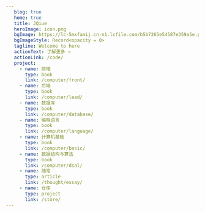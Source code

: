 ```yaml
---
   blog: true
   home: true
   title: JQiue
   heroImage: icon.png
   bgImage: https://lc-5mxfamij.cn-n1.lcfile.com/b5b7265e54587e359a5e.png/wallhaven-oxkdd9.png
   bgImageStyle: Record<opacity = 0>
   tagline: Welcome to here
   actionText: 了解更多 →
   actionLink: /code/
   project:
     - name: 前端
       type: book
       link: /computer/front/
     - name: 后端
       type: book
       link: /computer/lead/
     - name: 数据库
       type: book
       link: /computer/database/
     - name: 编程语言
       type: book
       link: /computer/language/
     - name: 计算机基础
       type: book
       link: /computer/basic/
     - name: 数据结构与算法
       type: book
       link: /computer/dsal/
     - name: 随笔
       type: article
       link: /thought/essay/
     - name: 仓库
       type: project
       link: /store/
---
```

